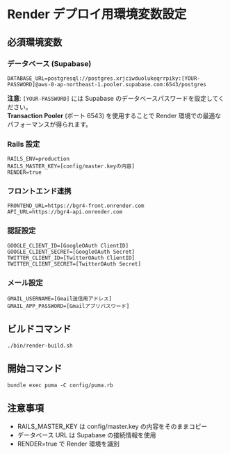 # Render デプロイ用環境変数設定

## 必須環境変数

### データベース (Supabase)

```
DATABASE_URL=postgresql://postgres.xrjciwduolukeqrrpiky:[YOUR-PASSWORD]@aws-0-ap-northeast-1.pooler.supabase.com:6543/postgres
```

**注意**: `[YOUR-PASSWORD]` には Supabase のデータベースパスワードを設定してください。  
**Transaction Pooler** (ポート 6543) を使用することで Render 環境での最適なパフォーマンスが得られます。

### Rails 設定

```
RAILS_ENV=production
RAILS_MASTER_KEY=[config/master.keyの内容]
RENDER=true
```

### フロントエンド連携

```
FRONTEND_URL=https://bgr4-front.onrender.com
API_URL=https://bgr4-api.onrender.com
```

### 認証設定

```
GOOGLE_CLIENT_ID=[GoogleOAuth ClientID]
GOOGLE_CLIENT_SECRET=[GoogleOAuth Secret]
TWITTER_CLIENT_ID=[TwitterOAuth ClientID]
TWITTER_CLIENT_SECRET=[TwitterOAuth Secret]
```

### メール設定

```
GMAIL_USERNAME=[Gmail送信用アドレス]
GMAIL_APP_PASSWORD=[Gmailアプリパスワード]
```

## ビルドコマンド

```
./bin/render-build.sh
```

## 開始コマンド

```
bundle exec puma -C config/puma.rb
```

## 注意事項

- RAILS_MASTER_KEY は config/master.key の内容をそのままコピー
- データベース URL は Supabase の接続情報を使用
- RENDER=true で Render 環境を識別
